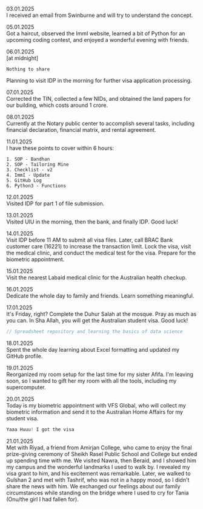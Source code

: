 03.01.2025<br>
I received an email from Swinburne and will try to understand the concept.

05.01.2025<br>
Got a haircut, observed the ImmI website, learned a bit of Python for an upcoming coding contest, and enjoyed a wonderful evening with friends.

06.01.2025<br>
[at midnight]
```
Nothing to share
```
Planning to visit IDP in the morning for further visa application processing.

07.01.2025<br>
Corrected the TIN, collected a few NIDs, and obtained the land papers for our building, which costs around 1 crore.

08.01.2025<br>
Currently at the Notary public center to accomplish several tasks, including financial declaration, financial matrix, and rental agreement.

11.01.2025<br>
I have these points to cover within 6 hours:
```
1. SOP - Bandhan
2. SOP - Tailoring Mine
3. Checklist - v2
4. ImmI - Update
5. GitHub Log
6. Python3 - Functions
```

12.01.2025<br>
Visited IDP for part 1 of file submission.

13.01.2025<br>
Visited UIU in the morning, then the bank, and finally IDP. Good luck!

14.01.2025<br>
Visit IDP before 11 AM to submit all visa files. Later, call BRAC Bank customer care (16221) to increase the transaction limit. Lock the visa, visit the medical clinic, and conduct the medical test for the visa. Prepare for the biometric appointment.

15.01.2025<br>
Visit the nearest Labaid medical clinic for the Australian health checkup.

16.01.2025<br>
Dedicate the whole day to family and friends. Learn something meaningful.

17.01.2025<br>
It's Friday, right? Complete the Duhur Salah at the mosque. Pray as much as you can. In Sha Allah, you will get the Australian student visa. Good luck!
```js
// Spreadsheet repository and learning the basics of data science
```

18.01.2025<br>
Spent the whole day learning about Excel formatting and updated my GitHub profile.

19.01.2025<br>
Reorganized my room setup for the last time for my sister Afifa. I'm leaving soon, so I wanted to gift her my room with all the tools, including my supercomputer.

20.01.2025<br>
Today is my biometric appointment with VFS Global, who will collect my biometric information and send it to the Australian Home Affairs for my student visa.
```c
Yaaa Huuu! I got the visa
```

21.01.2025<br>
Met with Riyad, a friend from Amirjan College, who came to enjoy the final prize-giving ceremony of Sheikh Rasel Public School and College but ended up spending time with me. We visited Nawra, then Beraid, and I showed him my campus and the wonderful landmarks I used to walk by. I revealed my visa grant to him, and his excitement was remarkable. Later, we walked to Gulshan 2 and met with Tashrif, who was not in a happy mood, so I didn't share the news with him. We exchanged our feelings about our family circumstances while standing on the bridge where I used to cry for Tania (Onu/the girl I had fallen for).
